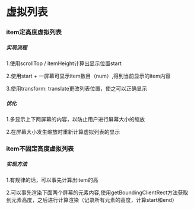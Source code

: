 # 虚拟列表

### item定高度虚拟列表

##### 实现流程

1.使用scrollTop / itemHeight计算出显示位置start

2.使用start + 一屏幕可显示item数目（num）,得到当前显示的item内容

3.使用transform: translate更改列表位置，使之可以正确显示

##### 优化

1.多显示上下两屏幕的内容，以防止用户进行屏幕大小的缩放

2.在屏幕大小发生缩放时重新计算虚拟列表的显示

### item不固定高度虚拟列表

##### 实现方法

1.有规律的话，可以事先计算出item的高

2.可以事先渲染下面两个屏幕的元素内容,使用getBoundingClientRect方法获取到元素高度，之后进行计算渲染（记录所有元素的高度，计算start和end）

